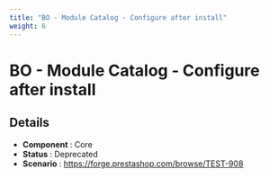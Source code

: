 ```yaml
---
title: "BO - Module Catalog - Configure after install"
weight: 6
---
```


# BO - Module Catalog - Configure after install
## Details
* **Component** : Core
* **Status** : Deprecated
* **Scenario** : https://forge.prestashop.com/browse/TEST-908

